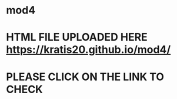 # mod4
# HTML FILE UPLOADED HERE https://kratis20.github.io/mod4/
# PLEASE CLICK ON THE LINK TO CHECK
